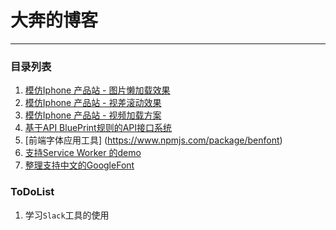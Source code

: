 # 大奔的博客

***

### 目录列表

1. [模仿Iphone 产品站 - 图片懒加载效果](https://github.com/fyddaben/fyddaben.github.io/blob/master/imageProgreess.md)
2. [模仿Iphone 产品站 - 视差滚动效果](https://github.com/fyddaben/fyddaben.github.io/blob/master/imageProgreess.md)
3. [模仿Iphone 产品站 - 视频加载方案](https://github.com/fyddaben/fyddaben.github.io/blob/master/appleVideo.md)
4. [基于API BluePrint规则的API接口系统](https://github.com/fyddaben/lettuce/blob/master/README.md)
5. [前端字体应用工具] (https://www.npmjs.com/package/benfont)
6. [支持Service Worker 的demo](https://github.com/fyddaben/blog/blob/master/cnm.md)
7. [整理支持中文的GoogleFont](http://htmlpreview.github.io/?https://github.com/fyddaben/blog/blob/master/googlefontchinese.html)


### ToDoList
1. 学习`Slack`工具的使用
